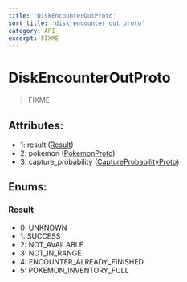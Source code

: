 ```yaml
---
title: 'DiskEncounterOutProto'
sort_title: 'disk_encounter_out_proto'
category: API
excerpt: FIXME
---
```


# DiskEncounterOutProto

> FIXME

## Attributes:

- 1: result ([Result](#result))
- 2: pokemon ([PokemonProto](../PokemonProto/))
- 3: capture_probability ([CaptureProbabilityProto](../CaptureProbabilityProto/))

## Enums:

### Result
- 0: UNKNOWN
- 1: SUCCESS
- 2: NOT_AVAILABLE
- 3: NOT_IN_RANGE
- 4: ENCOUNTER_ALREADY_FINISHED
- 5: POKEMON_INVENTORY_FULL
